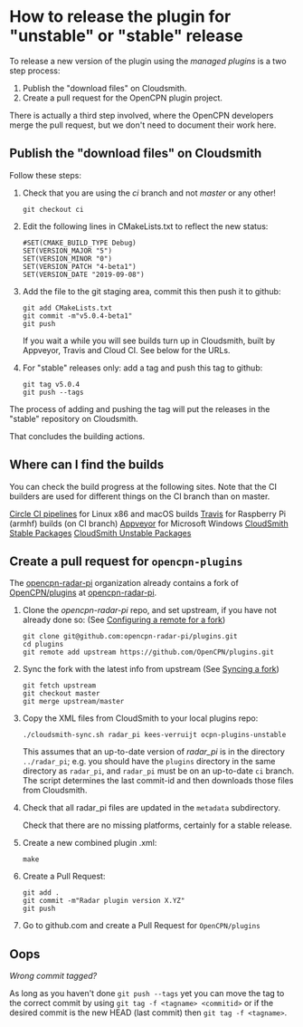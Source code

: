 How to release the plugin for "unstable" or "stable" release
============================================================

To release a new version of the plugin using the _managed plugins_ is a two step
process:

1. Publish the "download files" on Cloudsmith.
2. Create a pull request for the OpenCPN plugin project.

There is actually a third step involved, where the OpenCPN developers merge the pull request,
but we don't need to document their work here.

## Publish the "download files" on Cloudsmith

Follow these steps:

1. Check that you are using the _ci_ branch and not _master_ or any other!
    ```
    git checkout ci
    ```

2. Edit the following lines in CMakeLists.txt to reflect the new status:
    ```
    #SET(CMAKE_BUILD_TYPE Debug)
    SET(VERSION_MAJOR "5")
    SET(VERSION_MINOR "0")
    SET(VERSION_PATCH "4-beta1")
    SET(VERSION_DATE "2019-09-08")
    ```

3. Add the file to the git staging area, commit this then push it to github:
    ```
    git add CMakeLists.txt
    git commit -m"v5.0.4-beta1"
    git push
    ```

   If you wait a while you will see builds turn up in Cloudsmith, built by Appveyor, Travis and Cloud CI. See below for the URLs.
4. For "stable" releases only: add a tag and push this tag to github:
    ```
    git tag v5.0.4
    git push --tags
    ```

The process of adding and pushing the tag will put the releases in the "stable" repository on Cloudsmith.

That concludes the building actions.

## Where can I find the builds

You can check the build progress at the following sites. Note that the CI builders are used for different 
things on the CI branch than on master.

[Circle CI pipelines](https://app.circleci.com/github/opencpn-radar-pi/radar_pi/pipelines) for Linux x86 and macOS builds
[Travis](https://travis-ci.org/opencpn-radar-pi/radar_pi) for Raspberry Pi (armhf) builds (on CI branch)
[Appveyor](https://ci.appveyor.com/project/keesverruijt/radar-pi) for Microsoft Windows
[CloudSmith Stable Packages](https://cloudsmith.io/~kees-verruijt/repos/ocpn-plugins-stable/packages/)
[CloudSmith Unstable Packages](https://cloudsmith.io/~kees-verruijt/repos/ocpn-plugins-unstable/packages/)

## Create a pull request for `opencpn-plugins`

The [opencpn-radar-pi](https://github.com/opencpn-radar-pi) organization already contains a fork 
of [OpenCPN/plugins](https://github.com/OpenCPN/plugins) at
[opencpn-radar-pi](https://github.com/opencpn-radar-pi/plugins).

1. Clone the _opencpn-radar-pi_ repo, and set upstream, if you have not already done so:
   (See [Configuring a remote for a fork](https://help.github.com/en/github/collaborating-with-issues-and-pull-requests/configuring-a-remote-for-a-fork))
    ```
    git clone git@github.com:opencpn-radar-pi/plugins.git
    cd plugins
    git remote add upstream https://github.com/OpenCPN/plugins.git
    ```

2. Sync the fork with the latest info from upstream 
   (See [Syncing a fork](https://help.github.com/en/github/collaborating-with-issues-and-pull-requests/syncing-a-fork))
    ```
    git fetch upstream
    git checkout master
    git merge upstream/master
    ```
3. Copy the XML files from CloudSmith to your local plugins repo:
    ```
    ./cloudsmith-sync.sh radar_pi kees-verruijt ocpn-plugins-unstable
    ```
   This assumes that an up-to-date version of _radar_pi_ is in the directory `../radar_pi`; 
   e.g. you should have the `plugins` directory in the same directory as `radar_pi`, and 
   `radar_pi` must be on an up-to-date `ci` branch.
   The script determines the last commit-id and then downloads those files from Cloudsmith.

4. Check that all radar_pi files are updated in the `metadata` subdirectory.

   Check that there are no missing platforms, certainly for a stable release.

5. Create a new combined plugin .xml:
    ```
    make
    ```

6. Create a Pull Request:

    ```
    git add .
    git commit -m"Radar plugin version X.YZ"
    git push
    ```

7. Go to github.com and create a Pull Request for `OpenCPN/plugins`



## Oops

_Wrong commit tagged?_

As long as you haven't done `git push --tags` yet you can move the tag to the correct commit by using `git tag -f <tagname> <commitid>` or if the desired commit is the new HEAD (last commit) then `git tag -f <tagname>`.
